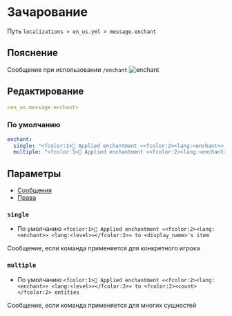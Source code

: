 # Зачарование
Путь `localizations > en_us.yml > message.enchant`

## Пояснение
Сообщение при использовании `/enchant`
![enchant](/enchant.png)

## Редактирование
```yaml
<en_us.message.enchant>
```

### По умолчанию
```yaml
enchant:
  single: "<fcolor:1>📖 Applied enchantment «<fcolor:2><lang:<enchant>> <lang:<level>></fcolor:2>» to <display_name>'s item"
  multiple: "<fcolor:1>📖 Applied enchantment «<fcolor:2><lang:<enchant>> <lang:<level>></fcolor:2>» to <fcolor:2><count></fcolor:2> entities"
```

## Параметры

- [Сообщения](/ru/message/enchant/)
- [Права](/ru/permission/message/enchant/)

### `single`
- По умолчанию `<fcolor:1>📖 Applied enchantment «<fcolor:2><lang:<enchant>> <lang:<level>></fcolor:2>» to <display_name>'s item`

Сообщение, если команда применяется для конкретного игрока

### `multiple`
- По умолчанию `<fcolor:1>📖 Applied enchantment «<fcolor:2><lang:<enchant>> <lang:<level>></fcolor:2>» to <fcolor:2><count></fcolor:2> entities`

Сообщение, если команда применяется для многих сущностей